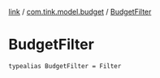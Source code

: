 [link](../index.md) / [com.tink.model.budget](index.md) / [BudgetFilter](./-budget-filter.md)

# BudgetFilter

`typealias BudgetFilter = Filter`